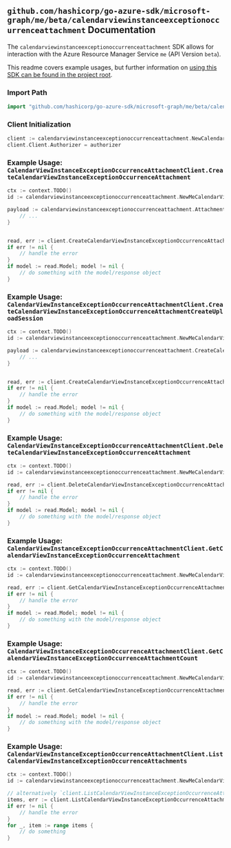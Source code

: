 
## `github.com/hashicorp/go-azure-sdk/microsoft-graph/me/beta/calendarviewinstanceexceptionoccurrenceattachment` Documentation

The `calendarviewinstanceexceptionoccurrenceattachment` SDK allows for interaction with the Azure Resource Manager Service `me` (API Version `beta`).

This readme covers example usages, but further information on [using this SDK can be found in the project root](https://github.com/hashicorp/go-azure-sdk/tree/main/docs).

### Import Path

```go
import "github.com/hashicorp/go-azure-sdk/microsoft-graph/me/beta/calendarviewinstanceexceptionoccurrenceattachment"
```


### Client Initialization

```go
client := calendarviewinstanceexceptionoccurrenceattachment.NewCalendarViewInstanceExceptionOccurrenceAttachmentClientWithBaseURI("https://management.azure.com")
client.Client.Authorizer = authorizer
```


### Example Usage: `CalendarViewInstanceExceptionOccurrenceAttachmentClient.CreateCalendarViewInstanceExceptionOccurrenceAttachment`

```go
ctx := context.TODO()
id := calendarviewinstanceexceptionoccurrenceattachment.NewMeCalendarViewIdInstanceIdExceptionOccurrenceID("eventIdValue", "eventId1Value", "eventId2Value")

payload := calendarviewinstanceexceptionoccurrenceattachment.Attachment{
	// ...
}


read, err := client.CreateCalendarViewInstanceExceptionOccurrenceAttachment(ctx, id, payload)
if err != nil {
	// handle the error
}
if model := read.Model; model != nil {
	// do something with the model/response object
}
```


### Example Usage: `CalendarViewInstanceExceptionOccurrenceAttachmentClient.CreateCalendarViewInstanceExceptionOccurrenceAttachmentCreateUploadSession`

```go
ctx := context.TODO()
id := calendarviewinstanceexceptionoccurrenceattachment.NewMeCalendarViewIdInstanceIdExceptionOccurrenceID("eventIdValue", "eventId1Value", "eventId2Value")

payload := calendarviewinstanceexceptionoccurrenceattachment.CreateCalendarViewInstanceExceptionOccurrenceAttachmentCreateUploadSessionRequest{
	// ...
}


read, err := client.CreateCalendarViewInstanceExceptionOccurrenceAttachmentCreateUploadSession(ctx, id, payload)
if err != nil {
	// handle the error
}
if model := read.Model; model != nil {
	// do something with the model/response object
}
```


### Example Usage: `CalendarViewInstanceExceptionOccurrenceAttachmentClient.DeleteCalendarViewInstanceExceptionOccurrenceAttachment`

```go
ctx := context.TODO()
id := calendarviewinstanceexceptionoccurrenceattachment.NewMeCalendarViewIdInstanceIdExceptionOccurrenceIdAttachmentID("eventIdValue", "eventId1Value", "eventId2Value", "attachmentIdValue")

read, err := client.DeleteCalendarViewInstanceExceptionOccurrenceAttachment(ctx, id)
if err != nil {
	// handle the error
}
if model := read.Model; model != nil {
	// do something with the model/response object
}
```


### Example Usage: `CalendarViewInstanceExceptionOccurrenceAttachmentClient.GetCalendarViewInstanceExceptionOccurrenceAttachment`

```go
ctx := context.TODO()
id := calendarviewinstanceexceptionoccurrenceattachment.NewMeCalendarViewIdInstanceIdExceptionOccurrenceIdAttachmentID("eventIdValue", "eventId1Value", "eventId2Value", "attachmentIdValue")

read, err := client.GetCalendarViewInstanceExceptionOccurrenceAttachment(ctx, id)
if err != nil {
	// handle the error
}
if model := read.Model; model != nil {
	// do something with the model/response object
}
```


### Example Usage: `CalendarViewInstanceExceptionOccurrenceAttachmentClient.GetCalendarViewInstanceExceptionOccurrenceAttachmentCount`

```go
ctx := context.TODO()
id := calendarviewinstanceexceptionoccurrenceattachment.NewMeCalendarViewIdInstanceIdExceptionOccurrenceID("eventIdValue", "eventId1Value", "eventId2Value")

read, err := client.GetCalendarViewInstanceExceptionOccurrenceAttachmentCount(ctx, id)
if err != nil {
	// handle the error
}
if model := read.Model; model != nil {
	// do something with the model/response object
}
```


### Example Usage: `CalendarViewInstanceExceptionOccurrenceAttachmentClient.ListCalendarViewInstanceExceptionOccurrenceAttachments`

```go
ctx := context.TODO()
id := calendarviewinstanceexceptionoccurrenceattachment.NewMeCalendarViewIdInstanceIdExceptionOccurrenceID("eventIdValue", "eventId1Value", "eventId2Value")

// alternatively `client.ListCalendarViewInstanceExceptionOccurrenceAttachments(ctx, id)` can be used to do batched pagination
items, err := client.ListCalendarViewInstanceExceptionOccurrenceAttachmentsComplete(ctx, id)
if err != nil {
	// handle the error
}
for _, item := range items {
	// do something
}
```
